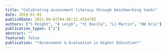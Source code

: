 ```yaml
---
title: "Calibrating assessment literacy through benchmarking tasks"
date: 2019-01-01
publishDate: 2021-08-03T04:08:12.435479Z
authors: ["S Knight", "A Leigh", "YC Davila", "LJ Martin", "DW Krix"]
publication_types: ["2"]
abstract: ""
featured: false
publication: "*Assessment & Evaluation in Higher Education*"
---
```


